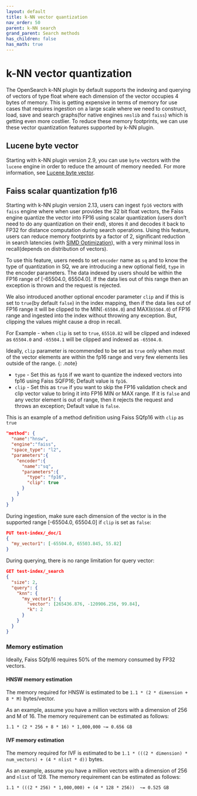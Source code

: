 ```yaml
---
layout: default
title: k-NN vector quantization
nav_order: 50
parent: k-NN search
grand_parent: Search methods
has_children: false
has_math: true
---
```


# k-NN vector quantization

The OpenSearch k-NN plugin by default supports the indexing and querying of vectors of type float where each dimension of the vector occupies 4 bytes of memory. This is getting expensive in terms of memory for use cases that requires ingestion on a large scale where we need to construct, load, save and search graphs(for native engines `nmslib` and `faiss`) which is getting even more costlier. To reduce these memory footprints, we can use these vector quantization features supported by k-NN plugin.

## Lucene byte vector

Starting with k-NN plugin version 2.9, you can use `byte` vectors with the `lucene` engine in order to reduce the amount of memory needed. For more information, see [Lucene byte vector]({{site.url}}{{site.baseurl}}/field-types/supported-field-types/knn-vector#lucene-byte-vector).

## Faiss scalar quantization fp16

Starting with k-NN plugin version 2.13, users can ingest `fp16` vectors with `faiss` engine where when user provides the 32 bit float vectors, the Faiss engine quantize the vector into FP16 using scalar quantization (users don’t need to do any quantization on their end), stores it and decodes it back to FP32 for distance computation during search operations. Using this feature, users can
reduce memory footprints by a factor of 2, significant reduction in search latencies (with [SIMD Optimization]({{site.url}}{{site.baseurl}}/search-plugins/knn/knn-index#simd-optimization-for-faiss)), with a very minimal loss in recall(depends on distribution of vectors).

To use this feature, users needs to set `encoder` name as `sq` and to know the type of quantization in SQ, we are introducing a new optional field, `type` in the encoder parameters. The data indexed by users should be within the FP16 range of [-65504.0, 65504.0]. If the data lies out of this range then an exception is thrown and the request is rejected.

We also introduced another optional encoder parameter `clip`  and if this is set to `true`(by default `false`) in the index mapping, then if the data lies out of FP16 range it will be clipped to the MIN(`-65504.0`) and MAX(`65504.0`) of FP16 range and ingested into the index without throwing any exception. But, clipping the values might cause a drop in recall.

For Example - when `clip` is set to `true`, `65510.82` will be clipped and indexed as `65504.0` and `-65504.1` will be clipped and indexed as `-65504.0`.

Ideally, `clip` parameter is recommended to be set as `true` only when most of the vector elements are within the fp16 range and very few elements lies outside of the range.
{: .note}

* `type`  - Set this as `fp16` if we want to quantize the indexed vectors into fp16 using Faiss SQFP16; Default value is `fp16`.
* `clip` - Set this as `true` if you want to skip the FP16 validation check and clip vector value to bring it into FP16 MIN or MAX range. If it is `false` and any vector element is out of range, then it rejects the request and throws an exception; Default value is `false`.

This is an example of a method definition using Faiss SQfp16 with `clip` as `true`
```json
"method": {
  "name":"hnsw",
  "engine":"faiss",
  "space_type": "l2",
  "parameters":{
    "encoder":{
      "name":"sq",
      "parameters":{
        "type": "fp16",
        "clip": true
      }
    }
  }
}

```

During ingestion, make sure each dimension of the vector is in the supported range [-65504.0, 65504.0] if `clip` is set as `false`:
```json
PUT test-index/_doc/1
{
  "my_vector1": [-65504.0, 65503.845, 55.82]
}
```

During querying, there is no range limitation for query vector:
```json
GET test-index/_search
{
  "size": 2,
  "query": {
    "knn": {
      "my_vector1": {
        "vector": [265436.876, -120906.256, 99.84],
        "k": 2
      }
    }
  }
}
```

### Memory estimation

Ideally, Faiss SQfp16 requires 50% of the memory consumed by FP32 vectors. 

#### HNSW memory estimation

The memory required for HNSW is estimated to be `1.1 * (2 * dimension + 8 * M)` bytes/vector.

As an example, assume you have a million vectors with a dimension of 256 and M of 16. The memory requirement can be estimated as follows:

```
1.1 * (2 * 256 + 8 * 16) * 1,000,000 ~= 0.656 GB
```

#### IVF memory estimation

The memory required for IVF is estimated to be `1.1 * (((2 * dimension) * num_vectors) + (4 * nlist * d))` bytes.

As an example, assume you have a million vectors with a dimension of 256 and `nlist` of 128. The memory requirement can be estimated as follows:

```
1.1 * (((2 * 256) * 1,000,000) + (4 * 128 * 256))  ~= 0.525 GB

```

